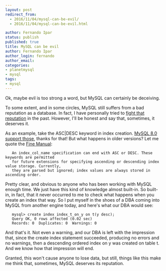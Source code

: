 ```yaml
---
layout: post
redirect_from:
  - 2016/11/04/mysql-can-be-evil/
  - 2016/11/04/mysql-can-be-evil.html

author: Fernando Ipar
status: publish
published: true
title: MySQL can be evil 
author: Fernando Ipar
author_login: fernando
author_email:
categories:
- planetmysql
- mysql
tags:
- mysql
---
```


Ok, maybe evil is too strong a word, but MySQL can certainly be deceiving. 

To some extent, and in some circles, MySQL still suffers from a bad reputation as a database. In fact, I have personally tried to [fight that reputation](http://fernandoipar.com/mysql/2015/03/11/ongoing-mysql-myths.html) in the past. However, I'll be honest and say that, sometimes, it deserves it.

As an example, take the ASC|DESC keyword in index creation. [MySQL 8.0 support those](http://mysqlserverteam.com/mysql-8-0-labs-descending-indexes-in-mysql/), thanks for that! But what happens in older versions? Let me quote the [Fine Manual](http://dev.mysql.com/doc/refman/5.7/en/create-index.html):

       An index_col_name specification can end with ASC or DESC. These keywords are permitted
       for future extensions for specifying ascending or descending index value storage. Currently,
       they are parsed but ignored; index values are always stored in ascending order.

Pretty clear, and obvious to anyone who has been working with MySQL enough time. We just have this kind of knowledge almost built-in. So built-in, in fact, that it never occurred to me to check what happens when you create an index that way. So I put myself in the shoes of a DBA coming into MySQL from another engine today, and here's what our DBA would see:

       mysql> create index index_t_on_y on t(y desc);
       Query OK, 0 rows affected (0.02 sec)
       Records: 0  Duplicates: 0  Warnings: 0

And that's it. Not even a warning, and our DBA is left with the impression that, since the create index statement succeeded, producing no errors and no warnings, then a descending ordered index on y was created on table t. And we know how that impression will end.

Granted, this won't cause anyone to lose data, but still, things like this make me think that, sometimes, MySQL deserves its reputation.  